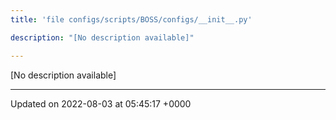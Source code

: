 ```yaml
---
title: 'file configs/scripts/BOSS/configs/__init__.py'

description: "[No description available]"

---
```







[No description available]






-------------------------------

Updated on 2022-08-03 at 05:45:17 +0000
